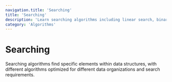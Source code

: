 ```yaml
---
navigation.title: 'Searching'
title: 'Searching'
description: 'Learn searching algorithms including linear search, binary search, and advanced searching techniques with complexity analysis.'
category: 'Algorithms'
---
```


# Searching

Searching algorithms find specific elements within data structures, with different algorithms optimized for different data organizations and search requirements.

